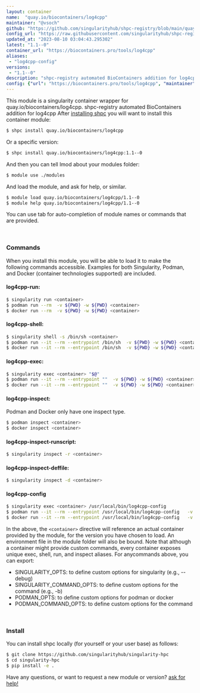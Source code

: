```yaml
---
layout: container
name:  "quay.io/biocontainers/log4cpp"
maintainer: "@vsoch"
github: "https://github.com/singularityhub/shpc-registry/blob/main/quay.io/biocontainers/log4cpp/container.yaml"
config_url: "https://raw.githubusercontent.com/singularityhub/shpc-registry/main/quay.io/biocontainers/log4cpp/container.yaml"
updated_at: "2023-08-10 03:04:43.295302"
latest: "1.1--0"
container_url: "https://biocontainers.pro/tools/log4cpp"
aliases:
 - "log4cpp-config"
versions:
 - "1.1--0"
description: "shpc-registry automated BioContainers addition for log4cpp"
config: {"url": "https://biocontainers.pro/tools/log4cpp", "maintainer": "@vsoch", "description": "shpc-registry automated BioContainers addition for log4cpp", "latest": {"1.1--0": "sha256:1d69b44d13138fd226e365a7e82f4876f9cf2cc299075844a02d59473e28d51b"}, "tags": {"1.1--0": "sha256:1d69b44d13138fd226e365a7e82f4876f9cf2cc299075844a02d59473e28d51b"}, "docker": "quay.io/biocontainers/log4cpp", "aliases": {"log4cpp-config": "/usr/local/bin/log4cpp-config"}}
---
```


This module is a singularity container wrapper for quay.io/biocontainers/log4cpp.
shpc-registry automated BioContainers addition for log4cpp
After [installing shpc](#install) you will want to install this container module:


```bash
$ shpc install quay.io/biocontainers/log4cpp
```

Or a specific version:

```bash
$ shpc install quay.io/biocontainers/log4cpp:1.1--0
```

And then you can tell lmod about your modules folder:

```bash
$ module use ./modules
```

And load the module, and ask for help, or similar.

```bash
$ module load quay.io/biocontainers/log4cpp/1.1--0
$ module help quay.io/biocontainers/log4cpp/1.1--0
```

You can use tab for auto-completion of module names or commands that are provided.

<br>

### Commands

When you install this module, you will be able to load it to make the following commands accessible.
Examples for both Singularity, Podman, and Docker (container technologies supported) are included.

#### log4cpp-run:

```bash
$ singularity run <container>
$ podman run --rm  -v ${PWD} -w ${PWD} <container>
$ docker run --rm  -v ${PWD} -w ${PWD} <container>
```

#### log4cpp-shell:

```bash
$ singularity shell -s /bin/sh <container>
$ podman run --it --rm --entrypoint /bin/sh  -v ${PWD} -w ${PWD} <container>
$ docker run --it --rm --entrypoint /bin/sh  -v ${PWD} -w ${PWD} <container>
```

#### log4cpp-exec:

```bash
$ singularity exec <container> "$@"
$ podman run --it --rm --entrypoint ""  -v ${PWD} -w ${PWD} <container> "$@"
$ docker run --it --rm --entrypoint ""  -v ${PWD} -w ${PWD} <container> "$@"
```

#### log4cpp-inspect:

Podman and Docker only have one inspect type.

```bash
$ podman inspect <container>
$ docker inspect <container>
```

#### log4cpp-inspect-runscript:

```bash
$ singularity inspect -r <container>
```

#### log4cpp-inspect-deffile:

```bash
$ singularity inspect -d <container>
```


#### log4cpp-config

```bash
$ singularity exec <container> /usr/local/bin/log4cpp-config
$ podman run --it --rm --entrypoint /usr/local/bin/log4cpp-config   -v ${PWD} -w ${PWD} <container> -c " $@"
$ docker run --it --rm --entrypoint /usr/local/bin/log4cpp-config   -v ${PWD} -w ${PWD} <container> -c " $@"
```



In the above, the `<container>` directive will reference an actual container provided
by the module, for the version you have chosen to load. An environment file in the
module folder will also be bound. Note that although a container
might provide custom commands, every container exposes unique exec, shell, run, and
inspect aliases. For anycommands above, you can export:

 - SINGULARITY_OPTS: to define custom options for singularity (e.g., --debug)
 - SINGULARITY_COMMAND_OPTS: to define custom options for the command (e.g., -b)
 - PODMAN_OPTS: to define custom options for podman or docker
 - PODMAN_COMMAND_OPTS: to define custom options for the command

<br>

### Install

You can install shpc locally (for yourself or your user base) as follows:

```bash
$ git clone https://github.com/singularityhub/singularity-hpc
$ cd singularity-hpc
$ pip install -e .
```

Have any questions, or want to request a new module or version? [ask for help!](https://github.com/singularityhub/singularity-hpc/issues)